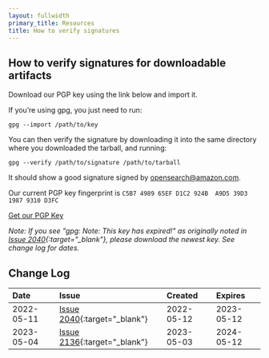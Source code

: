 ```yaml
---
layout: fullwidth
primary_title: Resources
title: How to verify signatures
---
```


## How to verify signatures for downloadable artifacts

Download our PGP key using the link below and import it. 

If you’re using gpg, you just need to run: 

```
gpg --import /path/to/key
````

You can then verify the signature by downloading it into the same directory where you downloaded the tarball, and running:

```
gpg --verify /path/to/signature /path/to/tarball
```

It should show a good signature signed by opensearch@amazon.com.

Our current PGP key fingerprint is `C5B7 4989 65EF D1C2 924B  A9D5 39D3 1987 9310 D3FC`

[Get our PGP Key](https://artifacts.opensearch.org/publickeys/opensearch.pgp)

*Note: If you see "gpg: Note: This key has expired!" as originally noted in [Issue 2040](https://github.com/opensearch-project/opensearch-build/issues/2040){:target="_blank"}, please download the newest key. See change log for dates.*

## Change Log ##

<div class="table-styler"></div>

| Date         | Issue | Created | Expires |
|:-------------|:-------|:----------------|:----------------|
| 2022-05-11  | [Issue 2040](https://github.com/opensearch-project/opensearch-build/issues/2040){:target="_blank"}  | 2022-05-12 | 2023-05-12 |
| 2023-05-04  | [Issue 2136](https://github.com/opensearch-project/opensearch-build/issues/2136){:target="_blank"}  | 2023-05-03 | 2024-05-12 |

<br>
